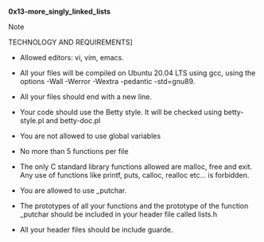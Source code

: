 **0x13-more_singly_linked_lists**

> [!NOTE] 
> TECHNOLOGY AND REQUIREMENTS]

+ Allowed editors: vi, vim, emacs.
- All your files will be compiled on Ubuntu 20.04 LTS using gcc, using the options -Wall -Werror -Wextra -pedantic -std=gnu89.
* All your files should end with a new line.
+ Your code should use the Betty style. It will be checked using betty-style.pl and betty-doc.pl
- You are not allowed to use global variables
* No more than 5 functions per file
+ The only C standard library functions allowed are malloc, free and exit. Any use of functions like printf, puts, calloc, realloc etc… is forbidden.
- You are allowed to use _putchar.
+ The prototypes of all your functions and the prototype of the function _putchar should be included in your header file called lists.h
- All your header files should be include guarde.

